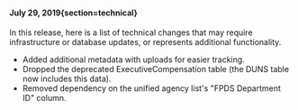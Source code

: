 #### July 29, 2019{section=technical}

In this release, here is a list of technical changes that may require infrastructure or database updates, or represents additional functionality.

* Added additional metadata with uploads for easier tracking.
* Dropped the deprecated ExecutiveCompensation table (the DUNS table now includes this data).
* Removed dependency on the unified agency list's "FPDS Department ID" column.
